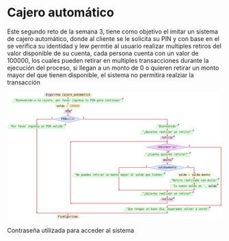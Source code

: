 <h1>Cajero automático</h1>
<p>Este segundo reto de la semana 3, tiene como objetivo el imitar un sistema de cajero automático, donde al cliente se le solicita su PIN y con base en el se verifica su identidad y lew permtie al usuario realizar multiples retiros del valor disponible de su cuenta, cada persona cuenta con un valor de 100000, los cuales pueden retirar en multiples transacciones durante la ejecución del proceso, si llegan a un monto de 0 o quieren retirar un monto mayor del que tienen disponible, el sistema no permitira realziar la transacción</p>
<img src='./assets/cajero_automatico.svg' alt = 'Diagrama del problema' width = '1500' heigth = '15000'>
<p>Contraseña utilizada para acceder al sistema</p>